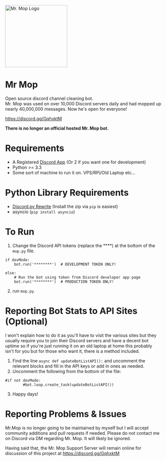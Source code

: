<img src="https://i.imgur.com/e6NjKhh.png" alt="Mr. Mop Logo" width="200"/>

# Mr Mop
Open source discord channel cleaning bot.    
Mr. Mop was used on over 10,000 Discord servers daily and had mopped up nearly 40,000,000 messages. Now he's open for everyone!    

https://discord.gg/GqhxktM  


**There is no longer an official hosted Mr. Mop bot.**

# Requirements
* A Registered [Discord App](https://discordapp.com/developers/applications) (Or 2 if you want one for development)
* Python >= 3.3
* Some sort of machine to run it on. VPS/RPi/Old Laptop etc...

# Python Library Requirements
* [Discord.py Rewrite](https://github.com/Rapptz/discord.py/archive/rewrite.zip) (Install the zip via `pip` is easiest)
* asyncio (`pip install asyncio`)

# To Run
1. Change the Discord API tokens (replace the ****) at the bottom of the `mop.py` file.   
```
if devMode:
    bot.run('********')  # DEVELOPMENT TOKEN ONLY!

else:
    # Run the bot using token from Discord developer app page
    bot.run('********')  # PRODUCTION TOKEN ONLY!
```

2. run `mop.py`.

# Reporting Bot Stats to API Sites (Optional)
I won't explain how to do it as you'll have to visit the various sites but they usually require you to join their Discord servers and have a decent bot uptime so if you're just running it on an old laptop at home this probably isn't for you but for those who want it, there is a method included.   

1. Find the line `async def updateBotListAPI():` and uncomment the relevant blocks and fill in the API keys or add in ones as needed.
2. Uncomment the following from the bottom of the file:
```
#if not devMode:
        #bot.loop.create_task(updateBotListAPI())
```
3. Happy days!

# Reporting Problems & Issues
Mr.Mop is no longer going to be maintained by myself but I will accept community additions and pull requests if needed. Please do not contact me on Discord via DM regarding Mr. Mop. It will likely be ignored.    

Having said that, the Mr. Mop Support Server will remain online for discussion of this project at https://discord.gg/GqhxktM
